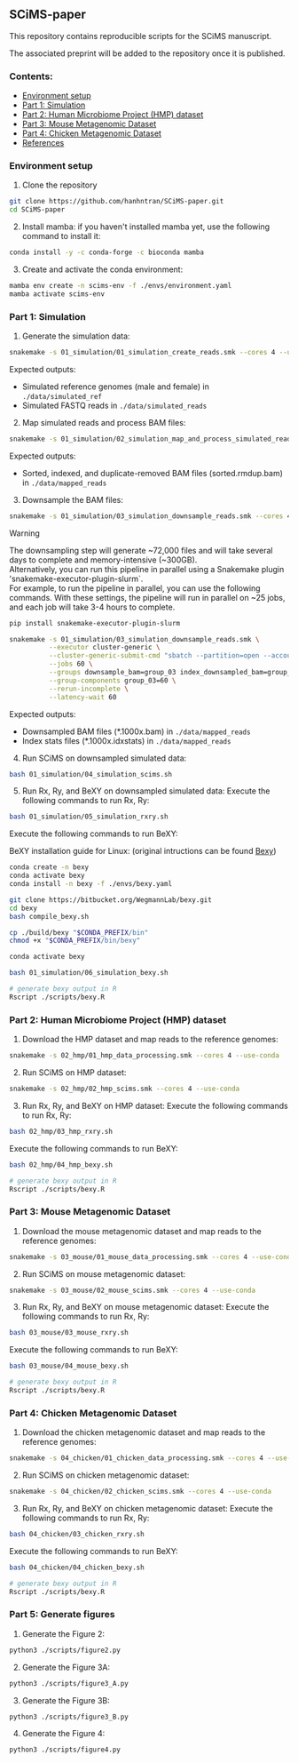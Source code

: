 ## SCiMS-paper

This repository contains reproducible scripts for the SCiMS manuscript.

The associated preprint will be added to the repository once it is published.

<!-- TOC start -->

### Contents:
- [Environment setup](#environment-setup)
- [Part 1: Simulation](#part-1-simulation)
- [Part 2: Human Microbiome Project (HMP) dataset](#part-2-human-microbiome-project-hmp-dataset)
- [Part 3: Mouse Metagenomic Dataset](#part-3-mouse-metagenomic-dataset)
- [Part 4: Chicken Metagenomic Dataset](#part-4-chicken-metagenomic-dataset)
- [References](#references)

<!-- TOC end -->

### Environment setup
1. Clone the repository
```bash
git clone https://github.com/hanhntran/SCiMS-paper.git
cd SCiMS-paper
```

2. Install mamba: if you haven't installed mamba yet, use the following command to install it:
```bash
conda install -y -c conda-forge -c bioconda mamba
```

3. Create and activate the conda environment:
```bash
mamba env create -n scims-env -f ./envs/environment.yaml
mamba activate scims-env
```

### Part 1: Simulation
1. Generate the simulation data:
```bash
snakemake -s 01_simulation/01_simulation_create_reads.smk --cores 4 --use-conda
```
Expected outputs:
- Simulated reference genomes (male and female) in `./data/simulated_ref`
- Simulated FASTQ reads in `./data/simulated_reads`

2. Map simulated reads and process BAM files:

```bash
snakemake -s 01_simulation/02_simulation_map_and_process_simulated_reads.smk --cores 4 --use-conda
```
Expected outputs:
- Sorted, indexed, and duplicate-removed BAM files (sorted.rmdup.bam) in `./data/mapped_reads`

3. Downsample the BAM files:
```bash
snakemake -s 01_simulation/03_simulation_downsample_reads.smk --cores 4 --use-conda
```
> [!WARNING] 
> The downsampling step will generate ~72,000 files and will take several days to complete and memory-intensive (~300GB). \
> Alternatively, you can run this pipeline in parallel using a Snakemake plugin 'snakemake-executor-plugin-slurm`. \
> For example, to run the pipeline in parallel, you can use the following commands. With these settings, the pipeline will run in parallel on ~25 jobs, and each job will take 3-4 hours to complete.

```bash
pip install snakemake-executor-plugin-slurm

snakemake -s 01_simulation/03_simulation_downsample_reads.smk \
          --executor cluster-generic \
          --cluster-generic-submit-cmd "sbatch --partition=open --account=open --time=12:00:00 --nodes=1 --ntasks=1 --mem=20GB" \
          --jobs 60 \
          --groups downsample_bam=group_03 index_downsampled_bam=group_03 generate_idxstats=group_03 \
          --group-components group_03=60 \
          --rerun-incomplete \
          --latency-wait 60 
```

Expected outputs:
- Downsampled BAM files (*.1000x.bam) in `./data/mapped_reads`
- Index stats files (*.1000x.idxstats) in `./data/mapped_reads`

4. Run SCiMS on downsampled simulated data:
```bash
bash 01_simulation/04_simulation_scims.sh
```

5. Run Rx, Ry, and BeXY on downsampled simulated data:
Execute the following commands to run Rx, Ry:
```bash
bash 01_simulation/05_simulation_rxry.sh
```

Execute the following commands to run BeXY:

BeXY installation guide for Linux: (original intructions can be found [Bexy](https://bitbucket.org/wegmannlab/bexy/wiki/Installation))
```bash
conda create -n bexy
conda activate bexy
conda install -n bexy -f ./envs/bexy.yaml

git clone https://bitbucket.org/WegmannLab/bexy.git
cd bexy
bash compile_bexy.sh

cp ./build/bexy "$CONDA_PREFIX/bin"
chmod +x "$CONDA_PREFIX/bin/bexy"
```

```bash
conda activate bexy

bash 01_simulation/06_simulation_bexy.sh
```

```bash
# generate bexy output in R
Rscript ./scripts/bexy.R
```

### Part 2: Human Microbiome Project (HMP) dataset

1. Download the HMP dataset and map reads to the reference genomes:
```bash
snakemake -s 02_hmp/01_hmp_data_processing.smk --cores 4 --use-conda
```

2. Run SCiMS on HMP dataset:
```bash
snakemake -s 02_hmp/02_hmp_scims.smk --cores 4 --use-conda
```

3. Run Rx, Ry, and BeXY on HMP dataset:
Execute the following commands to run Rx, Ry:
```bash
bash 02_hmp/03_hmp_rxry.sh
``` 

Execute the following commands to run BeXY:
```bash
bash 02_hmp/04_hmp_bexy.sh
```

```bash
# generate bexy output in R
Rscript ./scripts/bexy.R
```

### Part 3: Mouse Metagenomic Dataset

1. Download the mouse metagenomic dataset and map reads to the reference genomes:
```bash
snakemake -s 03_mouse/01_mouse_data_processing.smk --cores 4 --use-conda
```

2. Run SCiMS on mouse metagenomic dataset:
```bash
snakemake -s 03_mouse/02_mouse_scims.smk --cores 4 --use-conda
```

3. Run Rx, Ry, and BeXY on mouse metagenomic dataset:
Execute the following commands to run Rx, Ry:
```bash
bash 03_mouse/03_mouse_rxry.sh
``` 

Execute the following commands to run BeXY:
```bash
bash 03_mouse/04_mouse_bexy.sh
``` 

```bash
# generate bexy output in R
Rscript ./scripts/bexy.R
```

### Part 4: Chicken Metagenomic Dataset

1. Download the chicken metagenomic dataset and map reads to the reference genomes:
```bash
snakemake -s 04_chicken/01_chicken_data_processing.smk --cores 4 --use-conda
```

2. Run SCiMS on chicken metagenomic dataset:
```bash
snakemake -s 04_chicken/02_chicken_scims.smk --cores 4 --use-conda
```

3. Run Rx, Ry, and BeXY on chicken metagenomic dataset:
Execute the following commands to run Rx, Ry:
```bash
bash 04_chicken/03_chicken_rxry.sh
```

Execute the following commands to run BeXY:
```bash
bash 04_chicken/04_chicken_bexy.sh
```

```bash
# generate bexy output in R
Rscript ./scripts/bexy.R
```

### Part 5: Generate figures
1. Generate the Figure 2:
```bash
python3 ./scripts/figure2.py
```

2. Generate the Figure 3A:
```bash
python3 ./scripts/figure3_A.py
```

3. Generate the Figure 3B:
```bash
python3 ./scripts/figure3_B.py
```

4. Generate the Figure 4:
```bash
python3 ./scripts/figure4.py
```
